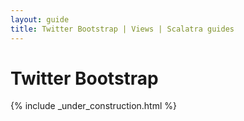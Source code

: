 ```yaml
---
layout: guide
title: Twitter Bootstrap | Views | Scalatra guides
---
```


<div class="page-header">
  <h1>Twitter Bootstrap</h1>
</div>

{% include _under_construction.html %}

